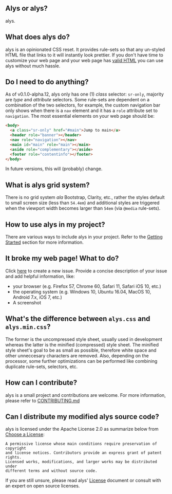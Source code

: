 ## Alys or alys?

alys.

## What does alys do?

alys is an opinionated CSS reset. It provides rule-sets so that any un-styled
HTML file that links to it will instantly look prettier. If you don't have time
to customize your web page and your web page has [valid HTML](best-practices.md)
you can use alys without much hassle.

## Do I need to do anything?

As of v0.1.0-alpha.12, alys only has one (1) _class_ selector: `sr-only`,
majority are _type_ and _attribute_ selectors. Some rule-sets are dependent on a
combination of the two selectors, for example, the custom navigation bar only
shows when there is a `nav` element and it has a `role` attribute set to
`navigation`. The most essential elements on your web page should be:

```html
<body>
  <a class="sr-only" href="#main">Jump to main</a>
  <header role="banner"></header>
  <nav role="navigation"></nav>
  <main id="main" role="main"></main>
  <aside role="complementary"></aside>
  <footer role="contentinfo"></footer>
</body>
```

In future versions, this will (probably) change.

## What is alys grid system?

There is no grid system _ala_ Bootstrap, Clarity, etc., rather the styles
default to small screen size (less than `54.4em`) and additional styles are
triggered when the viewport width becomes larger than `54em` (via `@media`
rule-sets).

## How to use alys in my project?

There are various ways to include alys in your project. Refer to the [Getting
Started](getting-started.md) section for more information.

## It broke my web page! What to do?

Click [here](../issues/new) to create a new issue. Provide a concise description
of your issue and add helpful information, like:

* your browser (e.g. Firefox 57, Chrome 60, Safari 11, Safari iOS 10, etc.)
* the operating system (e.g. Windows 10, Ubuntu 16.04, MacOS 10, Android 7.x,
  iOS 7, etc.)
* A screenshot

## What's the difference between `alys.css` and `alys.min.css`?

The former is the uncompressed style sheet, usually used in development whereas
the latter is the minified (compressed) style sheet. The minified style sheet's
goal to be as small as possible, therefore white space and other unneccesary
characters are removed. Also, depending on the processor, some further
optimizations can be performed like combining duplicate rule-sets, selectors,
etc.

## How can I contribute?

alys is a small project and contributions are welcome. For more information,
please refer to [CONTRIBUTING.md](../blob/master/CONTRIBUTING.md)

## Can I distribute my modified alys source code?

alys is licensed under the Apache License 2.0 as summarize below from
[Choose a License](https://choosealicense.com/licenses/apache-2.0/):

    A permissive license whose main conditions require preservation of copyright
    and license notices. Contributors provide an express grant of patent rights.
    Licensed works, modifications, and larger works may be distributed under
    different terms and without source code.

If you are still unsure, please read alys' [License](../blob/master/LICENSE)
document or consult with an expert on open source licenses.
